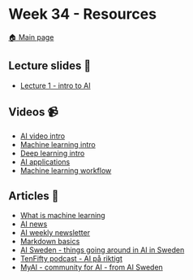 # Week 34 - Resources 

[:house: Main page](https://github.com/everyloop/AI-intro-AI23)

## Lecture slides :book:

- [Lecture 1 - intro to AI](https://github.com/everyloop/AI-intro-AI23/blob/main/Lectures/Lec1-Intro_to_AI.pdf)

## Videos :video_camera:

- [AI video intro][ai_vid]
- [Machine learning intro][ml_vid]
- [Deep learning intro][dl_vid]
- [AI applications][ai_applic]
- [Machine learning workflow][ml_steps]

[ai_vid]: https://www.youtube.com/watch?v=ad79nYk2keg
[ml_vid]: https://www.youtube.com/watch?v=ukzFI9rgwfU
[dl_vid]: https://www.youtube.com/watch?v=6M5VXKLf4D4
[ai_applic]: https://www.youtube.com/watch?v=Y46zXHvUB1s
[ml_steps]: https://www.youtube.com/watch?v=nKW8Ndu7Mjw

## Articles :newspaper:

- [What is machine learning][ml_ibm]
- [AI news][ai_news]
- [AI weekly newsletter][ai_weekly]
- [Markdown basics][markdown_basics]
- [AI Sweden - things going around in AI in Sweden](https://www.ai.se/en)
- [TenFifty podcast - AI på riktigt](https://tenfifty.io/sv/tenfiftys-podcast/)
- [MyAI - community for AI - from AI Sweden](https://my.ai.se/)

[ml_ibm]: https://www.ibm.com/cloud/learn/machine-learning
[ai_news]: https://artificialintelligence-news.com/#
[ai_weekly]: https://aiweekly.co/issues/226#start
[markdown_basics]: https://guides.github.com/features/mastering-markdown/
